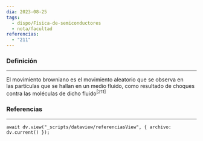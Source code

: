 ```yaml
---
dia: 2023-08-25
tags:
  - dispo/Física-de-semiconductores
  - nota/facultad
referencias:
  - "211"
---
```

### Definición
---
El movimiento browniano es el movimiento aleatorio que se observa en las partículas que se hallan en un medio fluido, como resultado de choques contra las moléculas de dicho fluido<sup><a href="#ref-211" style="color: inherit; text-decoration: none;">[211]</a></sup> 


### Referencias
---
```dataviewjs
await dv.view("_scripts/dataview/referenciasView", { archivo: dv.current() });
```